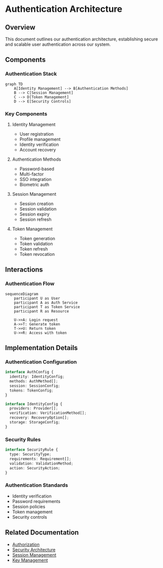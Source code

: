 # Authentication Architecture

## Overview

This document outlines our authentication architecture, establishing secure and scalable user authentication across our system.

## Components

### Authentication Stack
```mermaid
graph TD
    A[Identity Management] --> B[Authentication Methods]
    B --> C[Session Management]
    C --> D[Token Management]
    D --> E[Security Controls]
```

### Key Components
1. Identity Management
   - User registration
   - Profile management
   - Identity verification
   - Account recovery

2. Authentication Methods
   - Password-based
   - Multi-factor
   - SSO integration
   - Biometric auth

3. Session Management
   - Session creation
   - Session validation
   - Session expiry
   - Session refresh

4. Token Management
   - Token generation
   - Token validation
   - Token refresh
   - Token revocation

## Interactions

### Authentication Flow
```mermaid
sequenceDiagram
    participant U as User
    participant A as Auth Service
    participant T as Token Service
    participant R as Resource
    
    U->>A: Login request
    A->>T: Generate token
    T->>U: Return token
    U->>R: Access with token
```

## Implementation Details

### Authentication Configuration
```typescript
interface AuthConfig {
  identity: IdentityConfig;
  methods: AuthMethod[];
  session: SessionConfig;
  tokens: TokenConfig;
}

interface IdentityConfig {
  providers: Provider[];
  verification: VerificationMethod[];
  recovery: RecoveryOption[];
  storage: StorageConfig;
}
```

### Security Rules
```typescript
interface SecurityRule {
  type: SecurityType;
  requirements: Requirement[];
  validation: ValidationMethod;
  action: SecurityAction;
}
```

### Authentication Standards
- Identity verification
- Password requirements
- Session policies
- Token management
- Security controls

## Related Documentation
- [Authorization](./authorization.md)
- [Security Architecture](../security/security-architecture.md)
- [Session Management](../data-flow/session-management.md)
- [Key Management](./key-management.md)
